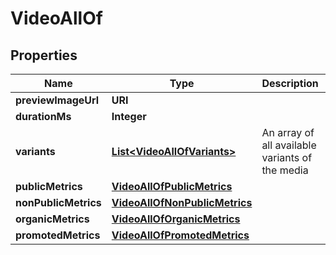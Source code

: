 

# VideoAllOf


## Properties

Name | Type | Description | Notes
------------ | ------------- | ------------- | -------------
**previewImageUrl** | **URI** |  |  [optional]
**durationMs** | **Integer** |  |  [optional]
**variants** | [**List&lt;VideoAllOfVariants&gt;**](VideoAllOfVariants.md) | An array of all available variants of the media |  [optional]
**publicMetrics** | [**VideoAllOfPublicMetrics**](VideoAllOfPublicMetrics.md) |  |  [optional]
**nonPublicMetrics** | [**VideoAllOfNonPublicMetrics**](VideoAllOfNonPublicMetrics.md) |  |  [optional]
**organicMetrics** | [**VideoAllOfOrganicMetrics**](VideoAllOfOrganicMetrics.md) |  |  [optional]
**promotedMetrics** | [**VideoAllOfPromotedMetrics**](VideoAllOfPromotedMetrics.md) |  |  [optional]



